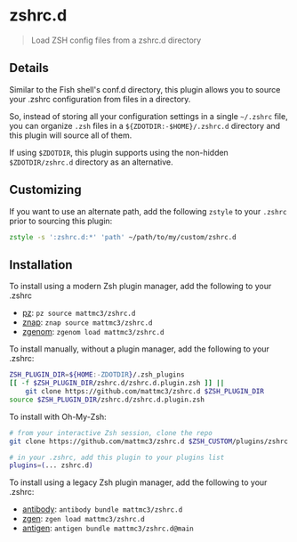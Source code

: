 # zshrc.d

> Load ZSH config files from a zshrc.d directory

## Details

Similar to the Fish shell's conf.d directory, this plugin allows you to source your .zshrc configuration from files in a directory.

So, instead of storing all your configuration settings in a single `~/.zshrc` file, you can organize `.zsh` files in a `${ZDOTDIR:-$HOME}/.zshrc.d` directory and this plugin will source all of them.

If using `$ZDOTDIR`, this plugin supports using the non-hidden `$ZDOTDIR/zshrc.d` directory as an alternative.

## Customizing

If you want to use an alternate path, add the following `zstyle` to your `.zshrc` prior to sourcing this plugin:

```zsh
zstyle -s ':zshrc.d:*' 'path' ~/path/to/my/custom/zshrc.d
```

## Installation

To install using a modern Zsh plugin manager, add the following to your .zshrc

- [pz]: `pz source mattmc3/zshrc.d`
- [znap]: `znap source mattmc3/zshrc.d`
- [zgenom]: `zgenom load mattmc3/zshrc.d`

To install manually, without a plugin manager, add the following to your .zshrc:

```zsh
ZSH_PLUGIN_DIR=${HOME:-ZDOTDIR}/.zsh_plugins
[[ -f $ZSH_PLUGIN_DIR/zshrc.d/zshrc.d.plugin.zsh ]] ||
    git clone https://github.com/mattmc3/zshrc.d $ZSH_PLUGIN_DIR
source $ZSH_PLUGIN_DIR/zshrc.d/zshrc.d.plugin.zsh
```

To install with Oh-My-Zsh:

```zsh
# from your interactive Zsh session, clone the repo
git clone https://github.com/mattmc3/zshrc.d $ZSH_CUSTOM/plugins/zshrc.d

# in your .zshrc, add this plugin to your plugins list
plugins=(... zshrc.d)
```

To install using a legacy Zsh plugin manager, add the following to your .zshrc:

- [antibody]: `antibody bundle mattmc3/zshrc.d`
- [zgen]: `zgen load mattmc3/zshrc.d`
- [antigen]: `antigen bundle mattmc3/zshrc.d@main`

[pz]: https://github.com/mattmc3/pz
[antigen]: https://github.com/zsh-users/antigen
[antibody]: https://getantibody.github.io
[znap]: https://github.com/marlonrichert/zsh-snap
[zgen]: https://github.com/tarjoilija/zgen
[zgenom]: https://github.com/jandamm/zgenom
